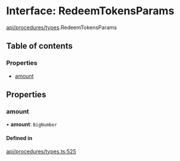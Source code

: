 # Interface: RedeemTokensParams

[api/procedures/types](../wiki/api.procedures.types).RedeemTokensParams

## Table of contents

### Properties

- [amount](../wiki/api.procedures.types.RedeemTokensParams#amount)

## Properties

### amount

• **amount**: `BigNumber`

#### Defined in

[api/procedures/types.ts:525](https://github.com/PolymeshAssociation/polymesh-sdk/blob/3d14e829/src/api/procedures/types.ts#L525)
